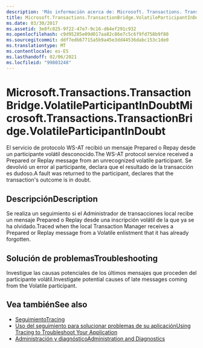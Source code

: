 ```yaml
---
description: 'Más información acerca de: Microsoft. Transactions. TransactionBridge. VolatileParticipantInDoubt'
title: Microsoft.Transactions.TransactionBridge.VolatileParticipantInDoubt
ms.date: 03/30/2017
ms.assetid: 3e8fc825-9f22-47e7-9c16-d64ef291c932
ms.openlocfilehash: c9d95285e09d017aa82c86e7c5c6f9fd758b9f80
ms.sourcegitcommit: ddf7edb67715a5b9a45e3dd44536dabc153c1de0
ms.translationtype: MT
ms.contentlocale: es-ES
ms.lasthandoff: 02/06/2021
ms.locfileid: "99803248"
---
```

# <a name="microsofttransactionstransactionbridgevolatileparticipantindoubt"></a><span data-ttu-id="2edcd-103">Microsoft.Transactions.TransactionBridge.VolatileParticipantInDoubt</span><span class="sxs-lookup"><span data-stu-id="2edcd-103">Microsoft.Transactions.TransactionBridge.VolatileParticipantInDoubt</span></span>

<span data-ttu-id="2edcd-104">El servicio de protocolo WS-AT recibió un mensaje Prepared o Repay desde un participante volátil desconocido.</span><span class="sxs-lookup"><span data-stu-id="2edcd-104">The WS-AT protocol service received a Prepared or Replay message from an unrecognized volatile participant.</span></span> <span data-ttu-id="2edcd-105">Se devolvió un error al participante, declara que el resultado de la transacción es dudoso.</span><span class="sxs-lookup"><span data-stu-id="2edcd-105">A fault was returned to the participant, declares that the transaction's outcome is in doubt.</span></span>  
  
## <a name="description"></a><span data-ttu-id="2edcd-106">Descripción</span><span class="sxs-lookup"><span data-stu-id="2edcd-106">Description</span></span>  

 <span data-ttu-id="2edcd-107">Se realiza un seguimiento si el Administrador de transacciones local recibe un mensaje Prepared o Replay desde una inscripción volátil de la que ya se ha olvidado.</span><span class="sxs-lookup"><span data-stu-id="2edcd-107">Traced when the local Transaction Manager receives a Prepared or Replay message from a Volatile enlistment that it has already forgotten.</span></span>  
  
## <a name="troubleshooting"></a><span data-ttu-id="2edcd-108">Solución de problemas</span><span class="sxs-lookup"><span data-stu-id="2edcd-108">Troubleshooting</span></span>  

 <span data-ttu-id="2edcd-109">Investigue las causas potenciales de los últimos mensajes que proceden del participante volátil.</span><span class="sxs-lookup"><span data-stu-id="2edcd-109">Investigate potential causes of late messages coming from the Volatile participant.</span></span>  
  
## <a name="see-also"></a><span data-ttu-id="2edcd-110">Vea también</span><span class="sxs-lookup"><span data-stu-id="2edcd-110">See also</span></span>

- [<span data-ttu-id="2edcd-111">Seguimiento</span><span class="sxs-lookup"><span data-stu-id="2edcd-111">Tracing</span></span>](index.md)
- [<span data-ttu-id="2edcd-112">Uso del seguimiento para solucionar problemas de su aplicación</span><span class="sxs-lookup"><span data-stu-id="2edcd-112">Using Tracing to Troubleshoot Your Application</span></span>](using-tracing-to-troubleshoot-your-application.md)
- [<span data-ttu-id="2edcd-113">Administración y diagnóstico</span><span class="sxs-lookup"><span data-stu-id="2edcd-113">Administration and Diagnostics</span></span>](../index.md)
